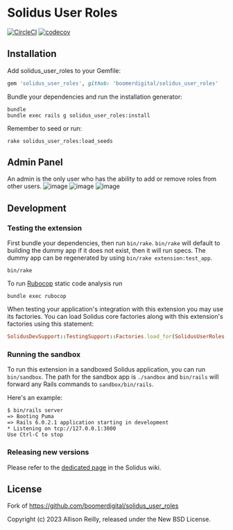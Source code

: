 # Solidus User Roles

[![CircleCI](https://circleci.com/gh/cpfergus1/solidus_user_roles.svg?style=shield)](https://circleci.com/gh/cpfergus1/solidus_user_roles)
[![codecov](https://codecov.io/gh/cpfergus1/solidus_user_roles/branch/master/graph/badge.svg)](https://codecov.io/gh/cpfergus1/solidus_user_roles)

<!-- Explain what your extension does. -->

## Installation

Add solidus_user_roles to your Gemfile:

```ruby
gem 'solidus_user_roles', github: 'boomerdigital/solidus_user_roles'
```

Bundle your dependencies and run the installation generator:

```shell
bundle
bundle exec rails g solidus_user_roles:install
```

Remember to seed or run:
```shell
rake solidus_user_roles:load_seeds
```

Admin Panel
-----------
An admin is the only user who has the ability to add or remove roles from other users.
![image](https://github.com/cpfergus1/solidus_user_roles/assets/68167430/8109fe7e-d098-42c8-a03a-ad1bec273b8c)
![image](https://github.com/cpfergus1/solidus_user_roles/assets/68167430/311d8e38-e801-401d-9fe8-f232435001ad)
![image](https://github.com/cpfergus1/solidus_user_roles/assets/68167430/6f248635-054c-4adc-9fdf-85108acd06c8)
## Development

### Testing the extension

First bundle your dependencies, then run `bin/rake`. `bin/rake` will default to building the dummy
app if it does not exist, then it will run specs. The dummy app can be regenerated by using
`bin/rake extension:test_app`.

```shell
bin/rake
```

To run [Rubocop](https://github.com/bbatsov/rubocop) static code analysis run

```shell
bundle exec rubocop
```

When testing your application's integration with this extension you may use its factories.
You can load Solidus core factories along with this extension's factories using this statement:

```ruby
SolidusDevSupport::TestingSupport::Factories.load_for(SolidusUserRoles::Engine)
```

### Running the sandbox

To run this extension in a sandboxed Solidus application, you can run `bin/sandbox`. The path for
the sandbox app is `./sandbox` and `bin/rails` will forward any Rails commands to
`sandbox/bin/rails`.

Here's an example:

```
$ bin/rails server
=> Booting Puma
=> Rails 6.0.2.1 application starting in development
* Listening on tcp://127.0.0.1:3000
Use Ctrl-C to stop
```

### Releasing new versions

Please refer to the [dedicated page](https://github.com/solidusio/solidus/wiki/How-to-release-extensions) in the Solidus wiki.


## License
Fork of https://github.com/boomerdigital/solidus_user_roles

Copyright (c) 2023 Allison Reilly, released under the New BSD License.
